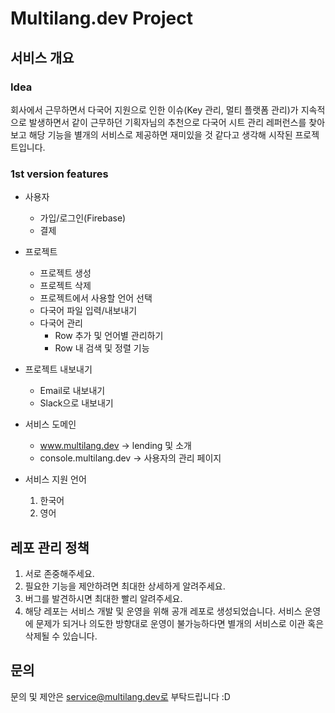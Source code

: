Multilang.dev Project
=============

## 서비스 개요

### Idea
회사에서 근무하면서 다국어 지원으로 인한 이슈(Key 관리, 멀티 플랫폼 관리)가 지속적으로 발생하면서 
같이 근무하던 기획자님의 추천으로 다국어 시트 관리 레퍼런스를 찾아보고 해당 기능을 별개의 서비스로 제공하면 재미있을 것 같다고 생각해 시작된 프로젝트입니다.

### 1st version features
* 사용자
  * 가입/로그인(Firebase)
  * 결제

* 프로젝트
  * 프로젝트 생성
  * 프로젝트 삭제
  * 프로젝트에서 사용할 언어 선택
  * 다국어 파일 입력/내보내기
  * 다국어 관리
    * Row 추가 및 언어별 관리하기
    * Row 내 검색 및 정렬 기능

* 프로젝트 내보내기
  * Email로 내보내기
  * Slack으로 내보내기
  
* 서비스 도메인
  * www.multilang.dev -> lending 및 소개
  * console.multilang.dev -> 사용자의 관리 페이지
  
* 서비스 지원 언어
  1. 한국어
  2. 영어
 
## 레포 관리 정책
1. 서로 존중해주세요.
2. 필요한 기능을 제안하려면 최대한 상세하게 알려주세요.
3. 버그를 발견하시면 최대한 빨리 알려주세요.
4. 해당 레포는 서비스 개발 및 운영을 위해 공개 레포로 생성되었습니다. 
  서비스 운영에 문제가 되거나 의도한 방향대로 운영이 불가능하다면 별개의 서비스로 이관 혹은 삭제될 수 있습니다.

## 문의
문의 및 제안은 service@multilang.dev로 부탁드립니다 :D

